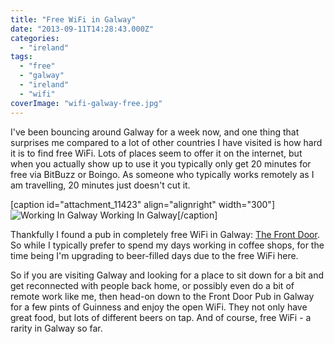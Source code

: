 ```yaml
---
title: "Free WiFi in Galway"
date: "2013-09-11T14:28:43.000Z"
categories: 
  - "ireland"
tags: 
  - "free"
  - "galway"
  - "ireland"
  - "wifi"
coverImage: "wifi-galway-free.jpg"
---
```


I've been bouncing around Galway for a week now, and one thing that surprises me compared to a lot of other countries I have visited is how hard it is to find free WiFi. Lots of places seem to offer it on the internet, but when you actually show up to use it you typically only get 20 minutes for free via BitBuzz or Boingo. As someone who typically works remotely as I am travelling, 20 minutes just doesn't cut it.

\[caption id="attachment\_11423" align="alignright" width="300"\]![Working In Galway](images/wifi-galway-free-300x300.jpg) Working In Galway\[/caption\]

Thankfully I found a pub in completely free WiFi in Galway: [The Front Door](http://www.frontdoorpub.com/). So while I typically prefer to spend my days working in coffee shops, for the time being I'm upgrading to beer-filled days due to the free WiFi here.

So if you are visiting Galway and looking for a place to sit down for a bit and get reconnected with people back home, or possibly even do a bit of remote work like me, then head-on down to the Front Door Pub in Galway for a few pints of Guinness and enjoy the open WiFi. They not only have great food, but lots of different beers on tap. And of course, free WiFi - a rarity in Galway so far.
